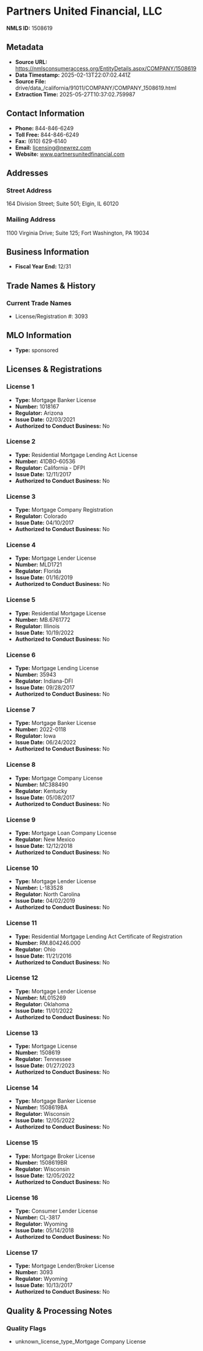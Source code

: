 # Partners United Financial, LLC

**NMLS ID:** 1508619

## Metadata
- **Source URL:** https://nmlsconsumeraccess.org/EntityDetails.aspx/COMPANY/1508619
- **Data Timestamp:** 2025-02-13T22:07:02.441Z
- **Source File:** drive/data_/california/91011/COMPANY/COMPANY_1508619.html
- **Extraction Time:** 2025-05-27T10:37:02.759987

## Contact Information
- **Phone:** 844-846-6249
- **Toll Free:** 844-846-6249
- **Fax:** (610) 629-6140
- **Email:** licensing@newrez.com
- **Website:** www.partnersunitedfinancial.com

## Addresses
### Street Address
164 Division Street; Suite 501; Elgin, IL 60120

### Mailing Address
1100 Virginia Drive; Suite 125; Fort Washington, PA 19034

## Business Information
- **Fiscal Year End:** 12/31

## Trade Names & History
### Current Trade Names
- License/Registration #: 3093

## MLO Information
- **Type:** sponsored

## Licenses & Registrations

### License 1
- **Type:** Mortgage Banker License
- **Number:** 1018167
- **Regulator:** Arizona
- **Issue Date:** 02/03/2021
- **Authorized to Conduct Business:** No

### License 2
- **Type:** Residential Mortgage Lending Act License
- **Number:** 41DBO-60536
- **Regulator:** California - DFPI
- **Issue Date:** 12/11/2017
- **Authorized to Conduct Business:** No

### License 3
- **Type:** Mortgage Company Registration
- **Regulator:** Colorado
- **Issue Date:** 04/10/2017
- **Authorized to Conduct Business:** No

### License 4
- **Type:** Mortgage Lender License
- **Number:** MLD1721
- **Regulator:** Florida
- **Issue Date:** 01/16/2019
- **Authorized to Conduct Business:** No

### License 5
- **Type:** Residential Mortgage License
- **Number:** MB.6761772
- **Regulator:** Illinois
- **Issue Date:** 10/19/2022
- **Authorized to Conduct Business:** No

### License 6
- **Type:** Mortgage Lending License
- **Number:** 35943
- **Regulator:** Indiana-DFI
- **Issue Date:** 09/28/2017
- **Authorized to Conduct Business:** No

### License 7
- **Type:** Mortgage Banker License
- **Number:** 2022-0118
- **Regulator:** Iowa
- **Issue Date:** 06/24/2022
- **Authorized to Conduct Business:** No

### License 8
- **Type:** Mortgage Company License
- **Number:** MC388490
- **Regulator:** Kentucky
- **Issue Date:** 05/08/2017
- **Authorized to Conduct Business:** No

### License 9
- **Type:** Mortgage Loan Company License
- **Regulator:** New Mexico
- **Issue Date:** 12/12/2018
- **Authorized to Conduct Business:** No

### License 10
- **Type:** Mortgage Lender License
- **Number:** L-183528
- **Regulator:** North Carolina
- **Issue Date:** 04/02/2019
- **Authorized to Conduct Business:** No

### License 11
- **Type:** Residential Mortgage Lending Act Certificate of Registration
- **Number:** RM.804246.000
- **Regulator:** Ohio
- **Issue Date:** 11/21/2016
- **Authorized to Conduct Business:** No

### License 12
- **Type:** Mortgage Lender License
- **Number:** ML015269
- **Regulator:** Oklahoma
- **Issue Date:** 11/01/2022
- **Authorized to Conduct Business:** No

### License 13
- **Type:** Mortgage License
- **Number:** 1508619
- **Regulator:** Tennessee
- **Issue Date:** 01/27/2023
- **Authorized to Conduct Business:** No

### License 14
- **Type:** Mortgage Banker License
- **Number:** 1508619BA
- **Regulator:** Wisconsin
- **Issue Date:** 12/05/2022
- **Authorized to Conduct Business:** No

### License 15
- **Type:** Mortgage Broker License
- **Number:** 1508619BR
- **Regulator:** Wisconsin
- **Issue Date:** 12/05/2022
- **Authorized to Conduct Business:** No

### License 16
- **Type:** Consumer Lender License
- **Number:** CL-3817
- **Regulator:** Wyoming
- **Issue Date:** 05/14/2018
- **Authorized to Conduct Business:** No

### License 17
- **Type:** Mortgage Lender/Broker License
- **Number:** 3093
- **Regulator:** Wyoming
- **Issue Date:** 10/13/2017
- **Authorized to Conduct Business:** No

## Quality & Processing Notes
### Quality Flags
- unknown_license_type_Mortgage Company License
